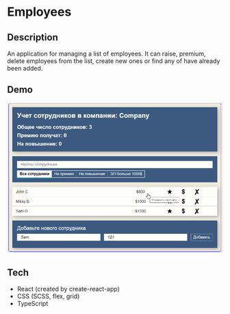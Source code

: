 # Employees

## Description
An application for managing a list of employees. It can raise, premium, delete employees from the list, create new ones or find any of have already been added.

## Demo
<img src="https://github.com/NathanBailie/Employees/raw/main/Employees.gif" width="600" />


## Tech
* React (created by create-react-app)
* CSS (SCSS, flex, grid)
* TypeScript